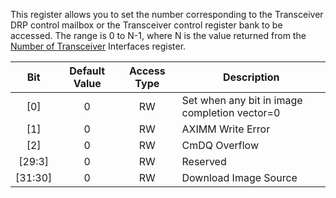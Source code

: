 This register allows you to set the number corresponding to the Transceiver DRP control mailbox or the
Transceiver control register bank to be accessed. The range is 0 to N-1,
where N is the value returned from the [Number of Transceiver][] Interfaces
register.

|Bit|Default Value|Access Type|Description|
|:-----:|:-----:|:-----:|-----|
|[0]|0|RW|Set when any bit in image completion vector=0|
|[1]|0|RW|AXIMM Write Error|
|[2]|0|RW|CmDQ Overflow|
|[29:3]|0|RW|Reserved|
|[31:30]|0|RW|Download Image Source|


[Number of Transceiver]:aperf1.md



